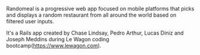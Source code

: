 Randomeal is a progressive web app focused on mobile platforms that picks and displays a random restaurant from all around the world based on filtered user inputs.

It's a Rails app created by Chase Lindsay, Pedro Arthur, Lucas Diniz and Joseph Meddins during Le Wagon coding bootcamp(https://www.lewagon.com).
